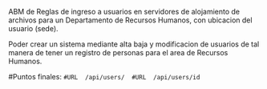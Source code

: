 ABM de Reglas de ingreso a usuarios en servidores de alojamiento de archivos para un Departamento de Recursos Humanos,  con ubicacion del usuario (sede).


Poder crear un sistema mediante alta baja y modificacion  de usuarios de tal manera de tener un registro de personas para el area de Recursos Humanos.

#Puntos finales:
``
#URL  /api/users/ 
#URL  /api/users/id
``
